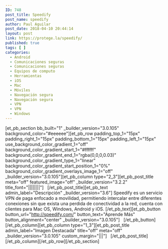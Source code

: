 ```yaml
---
ID: 748
post_title: Speedify
post_name: speedify
author: Paul Aguilar
post_date: 2018-04-10 20:44:14
layout: post
link: https://protege.la/speedify/
published: true
tags: [ ]
categories:
  - Android
  - Comunicaciones seguras
  - Comunicaciones seguras
  - Equipos de computo
  - Herramientas
  - iOS
  - Mac
  - Móviles
  - Navegación segura
  - Navegación segura
  - VPN
  - VPN
  - Windows
---
```

[et_pb_section bb_built="1" \_builder\_version="3.0.105" background_color="#eeeeee"][et_pb_row padding_top_1="15px" padding_right_1="15px" padding_bottom_1="15px" padding_left_1="15px" use_background_color_gradient_1="off" background_color_gradient_start_1="#ffffff" background_color_gradient_end_1="rgba(0,0,0,0.03)" background_color_gradient_type_1="linear" background_color_gradient_start_position_1="0%" background_color_gradient_overlays_image_1="off" \_builder\_version="3.0.105"][et_pb_column type="2_3"][et_pb_post_title meta="off" featured_image="off" \_builder\_version="3.2.2" title_font="||||||||"]   [/et_pb_post_title][et_pb_text admin_label="Descripción" \_builder\_version="3.6"] Speedify es un servicio VPN de paga enfocado a movilidad, permitiendo intercalar entre diferentes conexiones sin que exista una perdida de conectividad a la red, cuenta con clientes para Mac OS, Windows, Android y iOS. [/et_pb_text][et_pb_button button_url="http://speedify.com/" button_text="Aprende Más" button_alignment="center" \_builder\_version="3.0.105"]   [/et_pb_button][/et_pb_column][et_pb_column type="1_3"][et_pb_post_title admin_label="Imagen Destacada" title="off" meta="off" \_builder\_version="3.0.105" custom_margin="|||"]   [/et_pb_post_title][/et_pb_column][/et_pb_row][/et_pb_section]